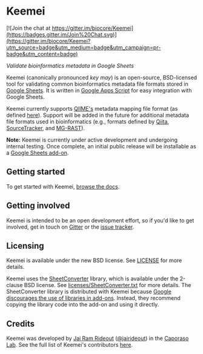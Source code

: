 # Keemei

[![Join the chat at https://gitter.im/biocore/Keemei](https://badges.gitter.im/Join%20Chat.svg)](https://gitter.im/biocore/Keemei?utm_source=badge&utm_medium=badge&utm_campaign=pr-badge&utm_content=badge)

*Validate bioinformatics metadata in Google Sheets*

Keemei (canonically pronounced *key may*) is an open-source, BSD-licensed tool for validating common bioinformatics metadata file formats stored in [Google Sheets](http://www.google.com/sheets/about/). It is written in [Google Apps Script](https://developers.google.com/apps-script/) for easy integration with Google Sheets.

Keemei currently supports [QIIME's](http://qiime.org/) metadata mapping file format (as defined [here](http://qiime.org/documentation/file_formats.html#metadata-mapping-files)). Support will be added in the future for additional metadata file formats used in bioinformatics (e.g., formats defined by [Qiita](https://github.com/biocore/qiita), [SourceTracker](http://sourceforge.net/projects/sourcetracker/), and [MG-RAST](https://metagenomics.anl.gov/)).

**Note:** Keemei is currently under active development and undergoing internal testing. Once complete, an initial public release will be installable as a [Google Sheets add-on](https://developers.google.com/apps-script/add-ons/).

## Getting started

To get started with Keemei, [browse the docs](https://github.com/jairideout/Keemei/wiki).

## Getting involved

Keemei is intended to be an open development effort, so if you'd like to get involved, get in touch on [Gitter](https://gitter.im/jairideout/Keemei) or the [issue tracker](https://github.com/jairideout/Keemei/issues).

## Licensing

Keemei is available under the new BSD license. See [LICENSE](LICENSE) for more details.

Keemei uses the [SheetConverter](https://sites.google.com/site/scriptsexamples/custom-methods/sheetconverter) library, which is available under the 2-clause BSD license. See [licenses/SheetConverter.txt](licenses/SheetConverter.txt) for more details. The SheetConverter library is distributed with Keemei because [Google discourages the use of libraries in add-ons](https://developers.google.com/apps-script/add-ons/publish). Instead, they recommend copying the library code into the add-on and using it directly.

## Credits

Keemei was developed by [Jai Ram Rideout](http://caporasolab.us/people/jai-rideout) ([@jairideout](https://github.com/jairideout)) in the [Caporaso Lab](http://caporasolab.us). See the full list of Keemei's contributors [here](https://github.com/jairideout/Keemei/graphs/contributors).
